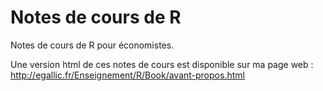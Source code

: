 # Notes de cours de R
Notes de cours de R pour économistes.


Une version html de ces notes de cours est disponible sur ma page web : http://egallic.fr/Enseignement/R/Book/avant-propos.html
